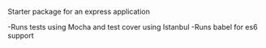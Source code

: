 Starter package for an express application

-Runs tests using Mocha and test cover using Istanbul
-Runs babel for es6 support
